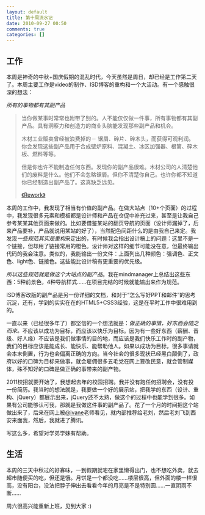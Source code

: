 ```yaml
---
layout: default
title: 第十周流水记
date: 2010-09-27 00:50
comments: true
categories: []
---
```

<h2>工作</h2>
本周是神奇的中秋+国庆假期的混乱时代，今天虽然是周日，却已经是工作第二天了。本周主要工作是video的制作、ISD博客的重构和一个大活动。有一个感触很深的想法：

<em>所有的事物都有其副产品</em>


<blockquote>当你做某事时常常也附带了别的。人不能仅仅做一件事，所有事物都有其副产品。具有洞察力和创造力的商业头脑能发现那些副产品和机会。

木材工业贩卖曾经被浪费掉的－ 锯屑、碎片、碎木头，而获得可观利润。你会发现这些副产品用于合成壁炉原料、混凝土、冰区加强器、根篱、碎木板、燃料等等。

但是你也许不能制造任何东西。发现你的副产品很难。木材公司的人清楚他们的废料是什么。他们不会忽略锯屑。但你不清楚你自己。也许你都不知道你已经制造出副产品了。这真缺乏远见。

<a href="http://www.v2ex.com/t/815?f=1">《Rework》</a></blockquote>
本周的工作中，我发现了相当有价值的副产品。在做大站点（10+个页面）的过程中，我发现很多元素和模板都是设计师和产品在仓促中补充过来，甚至是让我自己参考某某其他页面来做的。比如要借鉴某站的翻页导航的页面（设计师漏掉了，后来产品要补，产品就说用某站的好了），当然配色间距什么的是由我自己来定。我发现<em>一些规范其实是重构</em>来定出的，有时候我会指出设计稿上的问题：这里不是一个链接，但却用了链接常用的橙色。设计师对这样的细节可能没在意，但最终输出代码的我会注意。类似的，我能输出一份文件：上面列出几种颜色：强调色、正文色、light色、链接色。这些能比设计稿有更重要的优先级。

<em>所以这些规范就是做这个大站点的副产品</em>。我在mindmanager上总结出这些东西：5种前景色，4种导航样式……在项目完结的时候就能输出来作为规范。

ISD博客改版的副产品是另一份详细的文档，和对于“怎么写好PPT和邮件”的思考沉淀，还有，学到的实实在在的HTML5+CSS3经验，这是在平时工作中很难用到的。

一直以来（已经很多年了）都坚信的一个想法就是：<em>做正确的事情，好东西会随之而来。</em>不应该以成功为目标，而应该以快乐为目标。因为有一些好东西（薪酬、晋级、好人缘）不应该是我们做事情的目的地，而应该是我们快乐工作时的副产物，我们的目标应该是能成长、能快乐、能帮助他人。如果以成功为目标，很多事请就会本末倒置，行为也会偏离正确的方向。当今社会的很多现状已经黑白颠倒了，政府以好的口碑为目标来做事，就会雇佣很多五毛党在网上篡改民意，就会管制媒体，殊不知好的口碑是做正确的事带来的副产物。

2011校招就要开始了，我想起去年的校园招聘。我并没有跑任何招聘会，没有投一份简历。我当时的想法就是，我要做一个好的展示站，把我学的东西（设计、重构、jQuery）都展示出来，jQuery还不太熟，做这个的过程中也能学到很多。如果有公司能够认可我，那就是我做这件事的副产品了。花了一个月的时间把这个站做出来了，后来在网上被<a href="http://ivane.net">@ivane</a>老师看见，就内部推荐给老刘，然后老刘飞到西安来面我，然后，我就进了腾讯。

写这么多，希望对学弟学妹有帮助。
<h2>生活</h2>
本周的三天中秋过的好寡味，一到假期就宅在家里懒得出门，也不想吃外卖，就去超市随便买的吃，但还是饿。月饼是一个都没吃……楼层很高，但外面的楼一样很高，没有阳台，没法把脖子伸出去看看今年的月亮是不是特别圆……一直阴雨不断……

周六很高兴能重新上班，见到大家 :)
